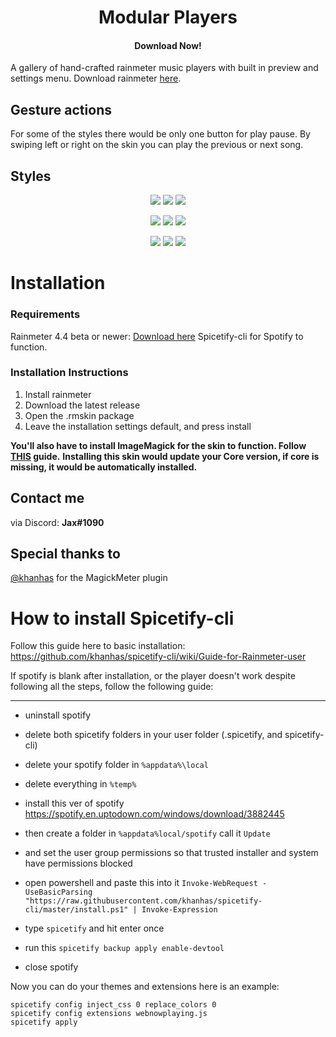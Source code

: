 <h1 align="center">
  Modular Players
</h1>

<h4 align="center">Download Now!</h4>

A gallery of hand-crafted rainmeter music players with built in preview and settings menu. Download rainmeter [here](https://www.rainmeter.net/).

## Gesture actions
For some of the styles there would be only one button for play pause. By swiping left or right on the skin you can play the previous or next song.

## Styles
<p float="left" align="center">
  <img src="https://github.com/EnhancedJax/ModularPlayers/blob/main/%40Resources/Images/Preview/Simple.png"/>
  <img src="https://github.com/EnhancedJax/ModularPlayers/blob/main/%40Resources/Images/Preview/Neumorphism.png"/>
  <img src="https://github.com/EnhancedJax/ModularPlayers/blob/main/%40Resources/Images/Preview/Blur.png"/>
</p>
<p float="left" align="center">
  <img src="https://github.com/EnhancedJax/ModularPlayers/blob/main/%40Resources/Images/Preview/MIUI.png"/>
  <img src="https://github.com/EnhancedJax/ModularPlayers/blob/main/%40Resources/Images/Preview/Side.png"/>
  <img src="https://github.com/EnhancedJax/ModularPlayers/blob/main/%40Resources/Images/Preview/Card.png"/>
</p>
<p float="left" align="center">
  <img src="https://github.com/EnhancedJax/ModularPlayers/blob/main/%40Resources/Images/Preview/Fortnite.png"/>
  <img src="https://github.com/EnhancedJax/ModularPlayers/blob/main/%40Resources/Images/Preview/BigCirc.png"/>
  <img src="https://github.com/EnhancedJax/ModularPlayers/blob/main/%40Resources/Images/Preview/Android.png"/>
</p>

# Installation
### Requirements
Rainmeter 4.4 beta or newer: [Download here](https://www.rainmeter.net/)
Spicetify-cli for Spotify to function.

### Installation Instructions
1. Install rainmeter
1. Download the latest release
1. Open the .rmskin package 
1. Leave the installation settings default, and press install

**You'll also have to install ImageMagick for the skin to function. Follow [THIS](https://github.com/khanhas/MagickMeter#how-to-install) guide.**
**Installing this skin would update your Core version, if core is missing, it would be automatically installed.**
  
## Contact me
via Discord: **Jax#1090**

## Special thanks to
[@khanhas](https://github.com/khanhas) for the MagickMeter plugin

# How to install Spicetify-cli

Follow this guide here to basic installation: https://github.com/khanhas/spicetify-cli/wiki/Guide-for-Rainmeter-user

If spotify is blank after installation, or the player doesn't work despite following all the steps, follow the following guide:
***
- uninstall spotify
- delete both spicetify folders in your user folder (.spicetify, and spicetify-cli)
- delete your spotify folder in ```%appdata%\local```
- delete everything in ```%temp%```

- install this ver of spotify https://spotify.en.uptodown.com/windows/download/3882445
- then create a folder in ```%appdata%local/spotify```
call it `Update`

- and set the user group permissions so that trusted installer and system have permissions blocked

- open powershell and paste this into it 
`Invoke-WebRequest -UseBasicParsing "https://raw.githubusercontent.com/khanhas/spicetify-cli/master/install.ps1" | Invoke-Expression`

- type `spicetify` and hit enter once

- run this ```spicetify backup apply enable-devtool```

- close spotify


Now you can do your themes and extensions
here is an example:
```
spicetify config inject_css 0 replace_colors 0
spicetify config extensions webnowplaying.js
spicetify apply
```
